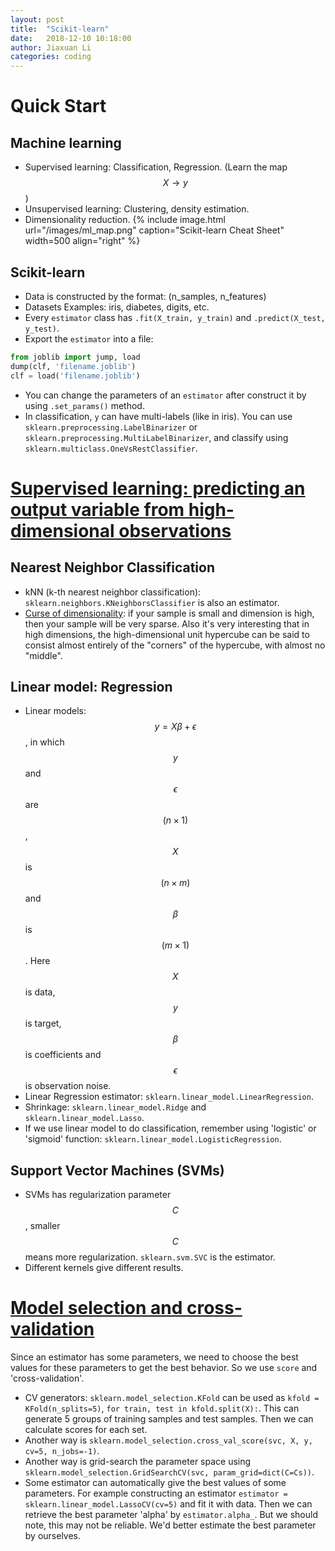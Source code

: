 ```yaml
---
layout: post
title:  "Scikit-learn"
date:   2018-12-10 10:18:00
author: Jiaxuan Li
categories: coding
---
```


# Quick Start

## Machine learning
- Supervised learning: Classification, Regression. (Learn the map $$X\to y$$)
- Unsupervised learning: Clustering, density estimation.
- Dimensionality reduction.
{% include image.html url="/images/ml_map.png" caption="Scikit-learn Cheat Sheet" width=500 align="right" %}

## Scikit-learn
- Data is constructed by the format: (n_samples, n_features)
- Datasets Examples: iris, diabetes, digits, etc.
- Every `estimator` class has `.fit(X_train, y_train)` and `.predict(X_test, y_test)`.
- Export the `estimator` into a file:
```python
from joblib import jump, load
dump(clf, 'filename.joblib')
clf = load('filename.joblib')
```
- You can change the parameters of an `estimator` after construct it by using `.set_params()` method.
- In classification, `y` can have multi-labels (like in iris). You can use `sklearn.preprocessing.LabelBinarizer` or `sklearn.preprocessing.MultiLabelBinarizer`, and classify using `sklearn.multiclass.OneVsRestClassifier`.

# [Supervised learning: predicting an output variable from high-dimensional observations](https://scikit-learn.org/stable/tutorial/statistical_inference/supervised_learning.html)

## Nearest Neighbor Classification
- kNN (k-th nearest neighbor classification): `sklearn.neighbors.KNeighborsClassifier` is also an estimator.
- [Curse of dimensionality](https://en.wikipedia.org/wiki/Curse_of_dimensionality): if your sample is small and dimension is high, then your sample will be very sparse. Also it's very interesting that in high dimensions, the high-dimensional unit hypercube can be said to consist almost entirely of the "corners" of the hypercube, with almost no "middle".

## Linear model: Regression
- Linear models: $$y = X \beta + \epsilon$$, in which $$y$$ and $$\epsilon$$ are $$(n\times 1)$$, $$X$$ is $$(n\times m)$$ and $$\beta$$ is $$(m\times 1)$$. Here $$X$$ is data, $$y$$ is target, $$\beta$$ is coefficients and $$\epsilon$$ is observation noise.
- Linear Regression estimator: `sklearn.linear_model.LinearRegression`. 
- Shrinkage: `sklearn.linear_model.Ridge` and `sklearn.linear_model.Lasso`. 
- If we use linear model to do classification, remember using 'logistic' or 'sigmoid' function: `sklearn.linear_model.LogisticRegression`.

## Support Vector Machines (SVMs)
- SVMs has regularization parameter $$C$$, smaller $$C$$ means more regularization. `sklearn.svm.SVC` is the estimator.
- Different kernels give different results.

# [Model selection and cross-validation](https://scikit-learn.org/stable/tutorial/statistical_inference/model_selection.html)
Since an estimator has some parameters, we need to choose the best values for these parameters to get the best behavior. So we use `score` and 'cross-validation'. 
- CV generators: `sklearn.model_selection.KFold` can be used as `kfold = KFold(n_splits=5)`, `for train, test in kfold.split(X):`. This can generate 5 groups of training samples and test samples. Then we can calculate scores for each set.
- Another way is `sklearn.model_selection.cross_val_score(svc, X, y, cv=5, n_jobs=-1)`.
- Another way is grid-search the parameter space using `sklearn.model_selection.GridSearchCV(svc, param_grid=dict(C=Cs))`.
- Some estimator can automatically give the best values of some parameters. For example constructing an estimator `estimator = sklearn.linear_model.LassoCV(cv=5)` and fit it with data. Then we can retrieve the best parameter 'alpha' by `estimator.alpha_`. But we should note, this may not be reliable. We'd better estimate the best parameter by ourselves.